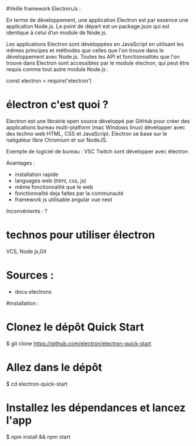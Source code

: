 #Veille framework ElectronJs :



En terme de développement, une application Electron est par essence une application Node.js. Le point de départ est un package.json qui est identique à celui d’un module de Node.js.


Les applications Electron sont développées en JavaScript en utilisant les mêmes principes et méthodes que celles que l'on trouve dans le développement avec Node.js. Toutes les API et fonctionnalités que l'on trouve dans Electron sont accessibles par le module electron, qui peut être requis comme tout autre module Node.js :

const electron = require('electron')


# électron c'est quoi  ?
Electron est une librairie open source développé par GitHub pour créer des applications bureau multi-platform (mac Windows linux) développer avec des techno web HTML, CSS et JavaScript. Electron se base sur le natigateur libre Chromium et sur NodeJS.<br>

Exemple de logiciel de bureau : VSC Twitch sont développer avec électron<br>

Avantages :
<ul>
<li>installation rapide</li>
<li>languages web (html, css, js)</li>
<li>même fonctionnalité que le web</li>
<li>fonctionnalité deja faites par la communauté </li>
<li>framework js utilisable angular vue next</li>

</ul>


Inconvénients : ?<br>


# technos pour utiliser électron

VCS, Node js,Git

# Sources :
<ul>
<li>docu electrons</li>

</ul>

#installation : 

# Clonez le dépôt Quick Start
$ git clone https://github.com/electron/electron-quick-start

# Allez dans le dépôt
$ cd electron-quick-start

# Installez les dépendances et lancez l'app
$ npm install && npm start
